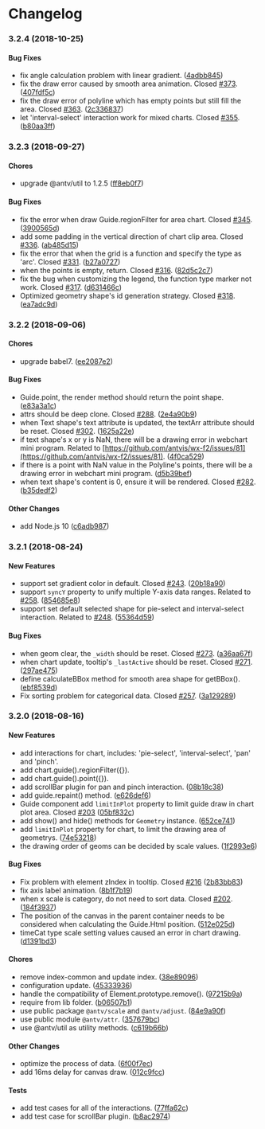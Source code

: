 # Changelog

### 

### **3.2.4 \(2018-10-25\)**

#### **Bug Fixes**

* fix angle calculation problem with linear gradient. \([4adbb845](https://github.com/antvis/f2/commit/4adbb8450235764e2bc9bff42eb1a90b299dd5fd)\)
* fix the draw error caused by smooth area animation. Closed [\#373](https://github.com/antvis/f2/pull/373). \([407fdf5c](https://github.com/antvis/f2/commit/407fdf5cb56646b0a8ea175e2a61a946c29bdcb1)\)
* fix the draw error of polyline which has empty points but still fill the area. Closed [\#363](https://github.com/antvis/f2/pull/363). \([2c336837](https://github.com/antvis/f2/commit/2c336837b59ad4140a32b80c8401f7a4e9fbbc77)\)
* let 'interval-select' interaction work for mixed charts. Closed [\#355](https://github.com/antvis/f2/pull/355). \([b80aa3ff](https://github.com/antvis/f2/commit/b80aa3ff31d157346bf98783c9bbd99b169ccaef)\)

### **3.2.3 \(2018-09-27\)**

#### **Chores**

* upgrade @antv/util to 1.2.5 \([ff8eb0f7](https://github.com/antvis/f2/commit/ff8eb0f7036c216e5259cba7f6b3ec5d4e97526f)\)

#### **Bug Fixes**

* fix the error when draw Guide.regionFilter for area chart. Closed [\#345](https://github.com/antvis/f2/pull/345). \([3900565d](https://github.com/antvis/f2/commit/3900565d132eebb43e36822e9d067a0656ae7e3c)\)
* add some padding in the vertical direction of chart clip area. Closed [\#336](https://github.com/antvis/f2/pull/336). \([ab485d15](https://github.com/antvis/f2/commit/ab485d1555448f95f469f0cc52cfe5086ec4c890)\)
* fix the error that when the grid is a function and specify the type as 'arc'. Closed [\#331](https://github.com/antvis/f2/pull/331). \([b27a0727](https://github.com/antvis/f2/commit/b27a0727d109c109532a226a04d28c84d2ea7b7b)\)
* when the points is empty, return. Closed [\#316](https://github.com/antvis/f2/pull/316). \([82d5c2c7](https://github.com/antvis/f2/commit/82d5c2c768c80d7356fe72b7408713eb5992e453)\)
* fix the bug when customizing the legend, the function type marker not work. Closed [\#317](https://github.com/antvis/f2/pull/317). \([d631466c](https://github.com/antvis/f2/commit/d631466c9d9dc2a3679164348ded1717a3b48077)\)
* Optimized geometry shape's id generation strategy. Closed [\#318](https://github.com/antvis/f2/pull/318). \([ea7adc9d](https://github.com/antvis/f2/commit/ea7adc9df8a3943f235e970e66c98f6580186dc7)\)

### **3.2.2 \(2018-09-06\)**

#### **Chores**

* upgrade babel7. \([ee2087e2](https://github.com/antvis/f2/commit/ee2087e23ef61293395048306d9db1b6a2205e26)\)

#### **Bug Fixes**

* Guide.point, the render method should return the point shape. \([e83a3a1c](https://github.com/antvis/f2/commit/e83a3a1cc7f4a16cf83d371818d07235e6ede061)\)
* attrs should be deep clone. Closed [\#288](https://github.com/antvis/f2/pull/288). \([2e4a90b9](https://github.com/antvis/f2/commit/2e4a90b9d16224d217a8f1b6c935c4847e9c5599)\)
* when Text shape's text attribute is updated, the textArr attribute should be reset. Closed [\#302](https://github.com/antvis/f2/pull/302). \([1625a22e](https://github.com/antvis/f2/commit/1625a22e52e529d3c5bf2c45b620c95d139fd160)\)
* if text shape's x or y is NaN, there will be a drawing error in webchart mini program. Related to [https://github.com/antvis/wx-f2/issues/81](https://github.com/antvis/wx-f2/issues/81). \([4f0ca529](https://github.com/antvis/f2/commit/4f0ca529731476d9618c32bc911f1b6e7c17a873)\)
* if there is a point with NaN value in the Polyline's points, there will be a drawing error in webchart mini program. \([d5b39bef](https://github.com/antvis/f2/commit/d5b39bef589197544a4df29a81581610d50af562)\)
* when text shape's content is 0, ensure it will be rendered. Closed [\#282](https://github.com/antvis/f2/pull/282). \([b35dedf2](https://github.com/antvis/f2/commit/b35dedf2512b86f4332df3440b6a9151cb2693dd)\)

#### **Other Changes**

* add Node.js 10 \([c6adb987](https://github.com/antvis/f2/commit/c6adb9871debcc81e36e9513aab65f6b8a3f770b)\)

### **3.2.1 \(2018-08-24\)**

#### **New Features**

* support set gradient color in default. Closed [\#243](https://github.com/antvis/f2/pull/243). \([20b18a90](https://github.com/antvis/f2/commit/20b18a90c42b75eb98b60c1fa31d72db20152ffc)\)
* support `syncY` property to unify multiple Y-axis data ranges. Related to [\#258](https://github.com/antvis/f2/pull/258). \([854685e8](https://github.com/antvis/f2/commit/854685e829b160583cf62ede0a9faf621a572e75)\)
* support set default selected shape for pie-select and interval-select interaction. Related to [\#248](https://github.com/antvis/f2/pull/248). \([55364d59](https://github.com/antvis/f2/commit/55364d598065fbc414e6c4c39bb9d6e56bda1214)\)

#### **Bug Fixes**

* when geom clear, the `_width` should be reset. Closed [\#273](https://github.com/antvis/f2/pull/273). \([a36aa67f](https://github.com/antvis/f2/commit/a36aa67f7c5a36be81fdbcc1d38dd305973c596a)\)
* when chart update, tooltip's `_lastActive` should be reset. Closed [\#271](https://github.com/antvis/f2/pull/271). \([297ae475](https://github.com/antvis/f2/commit/297ae47518ecb73807aa51c1683a5a1bd02f8390)\)
* define calculateBBox method for smooth area shape for getBBox\(\). \([ebf8539d](https://github.com/antvis/f2/commit/ebf8539d73a62f4ed720a11feda50410a3d10ca1)\)
* Fix sorting problem for categorical data. Closed [\#257](https://github.com/antvis/f2/pull/257). \([3a129289](https://github.com/antvis/f2/commit/3a129289515fff4a04e84823a517e38b2f103356)\)

### **3.2.0 \(2018-08-16\)**

#### **New Features**

* add interactions for chart, includes: 'pie-select', 'interval-select', 'pan' and 'pinch'.
* add chart.guide\(\).regionFilter\({}\).
* add chart.guide\(\).point\({}\).
* add scrollBar plugin for pan and pinch interaction. \([08b18c38](https://github.com/antvis/f2/commit/08b18c388242bb19fa38831942c1c8a8aa86834a)\)
* add guide.repaint\(\) method. \([e626def6](https://github.com/antvis/f2/commit/e626def63607f86b2ef2cfb6ebd12defa1f7a570)\)
* Guide component add `limitInPlot` property to limit guide draw in chart plot area. Closed [\#203](https://github.com/antvis/f2/pull/203) \([05bf832c](https://github.com/antvis/f2/commit/05bf832c195338973bc76104dfe7480708f42ed5)\)
* add show\(\) and hide\(\) methods for `Geometry` instance. \([652ce741](https://github.com/antvis/f2/commit/652ce741d44087bec8a00de79608ec2913ed34b8)\)
* add `limitInPlot` property for chart, to limit the drawing area of geometrys. \([74e53218](https://github.com/antvis/f2/commit/74e53218e9bc970feeab5e79ffb62310c31444cf)\)
* the drawing order of geoms can be decided by scale values. \([1f2993e6](https://github.com/antvis/f2/commit/1f2993e6ba818d795108522b56f9d5949a8b7d2c)\)

#### **Bug Fixes**

* Fix problem with element zIndex in tooltip. Closed [\#216](https://github.com/antvis/f2/pull/216) \([2b83bb83](https://github.com/antvis/f2/commit/2b83bb83ab881b9ab073998e59355309126f00c6)\)
* fix axis label animation. \([8b1f7b19](https://github.com/antvis/f2/commit/8b1f7b19d19c3a62af7d7033f7d0fc4154251429)\)
* when x scale is category, do not need to sort data. Closed [\#202](https://github.com/antvis/f2/pull/202). \([184f3937](https://github.com/antvis/f2/commit/184f3937822f7b05ac689ec44e634a10d1c2105e)\)
* The position of the canvas in the parent container needs to be considered when calculating the Guide.Html position. \([512e025d](https://github.com/antvis/f2/commit/512e025d6d60a4e9837722b6585b7ac296a73a9e)\)
* timeCat type scale setting values caused an error in chart drawing. \([d1391bd3](https://github.com/antvis/f2/commit/d1391bd33440e5d817e984a333da268bba8e6a27)\)

#### **Chores**

* remove index-common and update index. \([38e89096](https://github.com/antvis/f2/commit/38e89096c8a7e96e086d62efdf8bf43d27812ff5)\)
* configuration update. \([45333936](https://github.com/antvis/f2/commit/453339369509c439ad024dba18670e61af0b260f)\)
* handle the compatibility of Element.prototype.remove\(\). \([97215b9a](https://github.com/antvis/f2/commit/97215b9ad0c9ea2cf723f3b00a63e5f9fe457b6d)\)
* require from lib folder. \([b06507b1](https://github.com/antvis/f2/commit/b06507b1d75d77c73814e3ce8fd649214e564de9)\)
* use public package `@antv/scale` and `@antv/adjust`. \([84e9a90f](https://github.com/antvis/f2/commit/84e9a90f8614967abab393ac287af9142eea8ce2)\)
* use public module `@antv/attr`. \([357679bc](https://github.com/antvis/f2/commit/357679bc298f998d20ef0bfda3250dbc868a64a8)\)
* use @antv/util as utility methods. \([c619b66b](https://github.com/antvis/f2/commit/c619b66b1dffef5cea94cb1bbd7f3eb4d36192fa)\)

#### **Other Changes**

* optimize the process of data. \([6f00f7ec](https://github.com/antvis/f2/commit/6f00f7ecb7e820420502bd7f157a5a09c0f8adb0)\)
* add 16ms delay for canvas draw. \([012c9fcc](https://github.com/antvis/f2/commit/012c9fcc51a0fae11eca797741e941df31aed89d)\)

#### **Tests**

* add test cases for all of the interactions. \([77ffa62c](https://github.com/antvis/f2/commit/77ffa62c27e2287931479a8d6ac10744aaf17c8c)\)
* add test case for scrollBar plugin. \([b8ac2974](https://github.com/antvis/f2/commit/b8ac29745e735c145e063a435a42ecf2ea967019)\)

